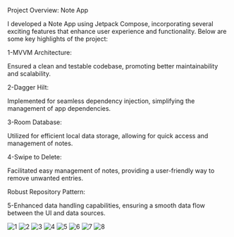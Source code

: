 Project Overview: Note App

I developed a Note App using Jetpack Compose, incorporating several exciting features that enhance user experience and functionality. Below are some key highlights of the project:

1-MVVM Architecture:

Ensured a clean and testable codebase, promoting better maintainability and scalability.

2-Dagger Hilt:

Implemented for seamless dependency injection, simplifying the management of app dependencies.

3-Room Database:

Utilized for efficient local data storage, allowing for quick access and management of notes.

4-Swipe to Delete:

Facilitated easy management of notes, providing a user-friendly way to remove unwanted entries.

Robust Repository Pattern:

5-Enhanced data handling capabilities, ensuring a smooth data flow between the UI and data sources.


![1](https://github.com/user-attachments/assets/b8066d39-91e7-4784-ab87-229cd1beca23)
![2](https://github.com/user-attachments/assets/2e838d81-de1b-45ac-ba44-8b73c52c4e5f)
![3](https://github.com/user-attachments/assets/56567f71-6853-4078-965a-0112f9b21bcd)
![4](https://github.com/user-attachments/assets/23009eac-25e3-4ec0-9989-3588bc62f810)
![5](https://github.com/user-attachments/assets/e50b7e95-f8b2-40a2-926d-a2a56f73e75d)
![6](https://github.com/user-attachments/assets/e5e75581-9e72-4cd9-9027-e433a348b3e7)
![7](https://github.com/user-attachments/assets/9d11330d-e9e1-4c4c-9b63-c28cf23f633a)
![8](https://github.com/user-attachments/assets/e67b39af-a8aa-4c16-a6ab-598bd2b91f6d)

